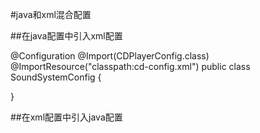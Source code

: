 #java和xml混合配置

##在java配置中引入xml配置

@Configuration
@Import(CDPlayerConfig.class)
@ImportResource("classpath:cd-config.xml")
public class SoundSystemConfig {

}


##在xml配置中引入java配置

<bean class="soundsystem.CDConfig"/>